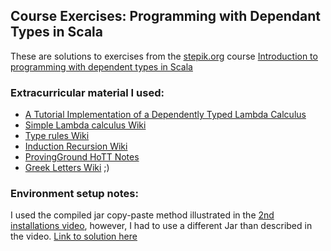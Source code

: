## Course Exercises: Programming with Dependant Types in Scala

These are solutions to exercises from the [stepik.org](https://stepik.org) course [Introduction to programming with dependent types in Scala](https://stepik.org/course/49181)

### Extracurricular material I used:

- [A Tutorial Implementation of a Dependently Typed Lambda Calculus
](https://www.andres-loeh.de/LambdaPi/)
- [Simple Lambda calculus Wiki](https://en.wikipedia.org/wiki/Simply_typed_lambda_calculus)
- [Type rules Wiki](https://en.wikipedia.org/wiki/Type_rule)
- [Induction Recursion Wiki](https://en.wikipedia.org/wiki/Induction-recursion)
- [ProvingGround HoTT Notes](http://siddhartha-gadgil.github.io/ProvingGround/notes/HoTT.html)
- [Greek Letters Wiki](https://en.wikipedia.org/wiki/Greek_letters_used_in_mathematics,_science,_and_engineering) ;)

### Environment setup notes:

I used the compiled jar copy-paste method illustrated in the [2nd installations video](https://stepik.org/lesson/186361/step/2?unit=160896), however, I had to use a different Jar than described in the video. [Link to solution here](https://stepik.org/lesson/186361/step/3?discussion=1036748&unit=160896)